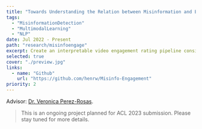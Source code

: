 ```yaml
---
title: "Towards Understanding the Relation between Misinformation and Engagement"
tags:
  - "MisinformationDetection"
  - "MultimodalLearning"
  - "NLP"
date: Jul 2022 - Present
path: "research/misinfoengage"
excerpt: Create an interpretable video engagement rating pipeline consisting of multimodal data preprocessing, feature extraction with time alignment, and a special early fusion model; analyze the relation between misinformation and engagement.
selected: true
cover: "./preview.jpg"
links:
  - name: "Github"
    url: "https://github.com/henrw/Misinfo-Engagement"
priority: 2
---
```

Advisor: [Dr. Veronica Perez-Rosas](https://vrncapr.engin.umich.edu/).

> This is an ongoing project planned for ACL 2023 submission. Please stay tuned for more details.
